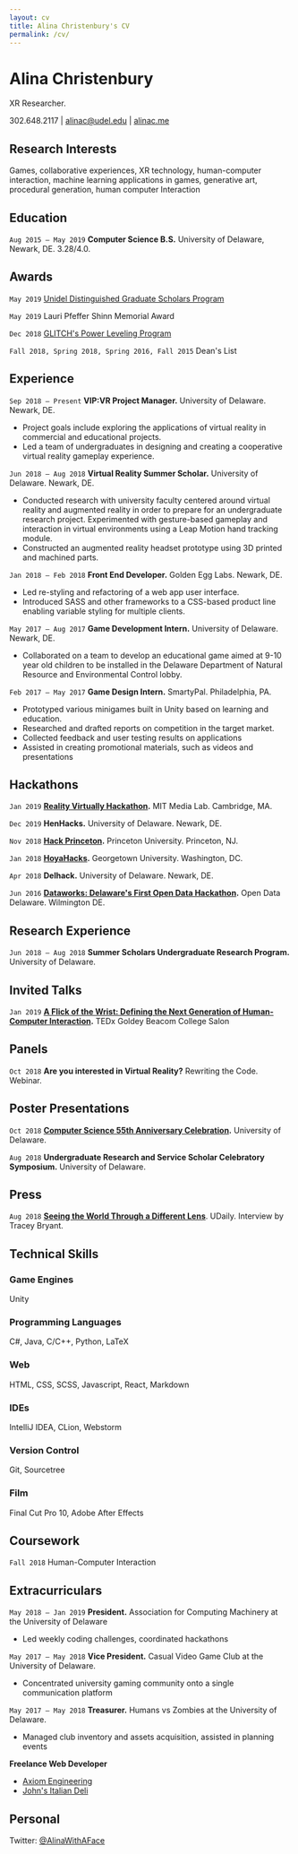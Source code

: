 ```yaml
---
layout: cv
title: Alina Christenbury's CV
permalink: /cv/
---
```


# Alina Christenbury
XR Researcher.

<div id="webaddress">
302.648.2117
|
<a href="alinac@udel.edu">alinac@udel.edu</a>
|
<a href="http://alinac.me">alinac.me</a>
</div>

## Research Interests
Games, collaborative experiences, XR technology, human-computer interaction, machine learning applications in games, generative art, procedural generation, human computer Interaction

## Education

`Aug 2015 — May 2019`
__Computer Science B.S.__ University of Delaware, Newark, DE. 3.28/4.0.

## Awards

`May 2019`
[Unidel Distinguished Graduate Scholars Program](https://grad.udel.edu/fees-and-funding/unidel-grad-scholars-award/)


`May 2019`
Lauri Pfeffer Shinn Memorial Award

`Dec 2018`
[GLITCH's Power Leveling Program](https://glitch.mn/powerleveling/)

`Fall 2018, Spring 2018, Spring 2016, Fall 2015`
Dean's List


## Experience

`Sep 2018 — Present`
__VIP:VR Project Manager.__ University of Delaware. Newark, DE.
* Project goals include exploring the applications of virtual reality in commercial and educational projects.
* Led a team of undergraduates in designing and creating a cooperative virtual reality gameplay experience.

`Jun 2018 — Aug 2018`
__Virtual Reality Summer Scholar.__ University of Delaware. Newark, DE.
* Conducted research with university faculty centered around virtual reality and augmented reality in order to prepare for an undergraduate research project. Experimented with gesture-based gameplay and interaction in virtual environments using a Leap Motion hand tracking module.
* Constructed an augmented reality headset prototype using 3D printed and machined parts.

`Jan 2018 — Feb 2018`
__Front End Developer.__ Golden Egg Labs. Newark, DE.
* Led re-styling and refactoring of a web app user interface.
* Introduced SASS and other frameworks to a CSS-based product line enabling variable styling for multiple clients.

`May 2017 — Aug 2017`
__Game Development Intern.__ University of Delaware. Newark, DE.
* Collaborated on a team to develop an educational game aimed at 9-10 year old children to be installed in the Delaware Department of Natural Resource and Environmental Control lobby.

`Feb 2017 — May 2017`
__Game Design Intern.__ SmartyPal. Philadelphia, PA.
* Prototyped various minigames built in Unity based on learning and education.
* Researched and drafted reports on competition in the target market.
* Collected feedback and user testing results on applications
* Assisted in creating promotional materials, such as videos and presentations

## Hackathons

`Jan 2019`
__[Reality Virtually Hackathon](https://realityvirtuallyhack.com/).__ MIT Media Lab. Cambridge, MA.

`Dec 2019`
__HenHacks.__ University of Delaware. Newark, DE.

`Nov 2018`
__[Hack Princeton](https://hackprinceton.com/).__ Princeton University. Princeton, NJ.

`Jan 2018`
__[HoyaHacks](http://www.hoyahacks.com/).__ Georgetown University. Washington, DC.

`Apr 2018`
__Delhack.__ University of Delaware. Newark, DE.

`Jun 2016`
__[Dataworks: Delaware's First Open Data Hackathon](https://www.hackathon.com/event/dataworks—delawares-first-open-data-hackathon-24040563974).__ Open Data Delaware. Wilmington DE.

## Research Experience

`Jun 2018 — Aug 2018`
__Summer Scholars Undergraduate Research Program.__ University of Delaware.


## Invited Talks

`Jan 2019`
__[A Flick of the Wrist: Defining the Next Generation of Human-Computer Interaction](https://www.ted.com/tedx/events/32155).__ TEDx Goldey Beacom College Salon


## Panels

`Oct 2018`
__Are you interested in Virtual Reality?__ Rewriting the Code. Webinar.


## Poster Presentations

`Oct 2018`
__[Computer Science 55th Anniversary Celebration](https://www.cis.udel.edu/55th-anniversary-celebration/).__ University of Delaware.

`Aug 2018`
__Undergraduate Research and Service Scholar Celebratory Symposium.__ University of Delaware.


## Press

`Aug 2018`
__[Seeing the World Through a Different Lens](https://www.udel.edu/udaily/2018/august/alina-christenbury-virtual-reality-summer-research/)__. UDaily. Interview by Tracey Bryant.

## Technical Skills

### Game Engines
Unity

### Programming Languages
C\#, Java, C/C++, Python, LaTeX

### Web
HTML, CSS, SCSS, Javascript, React, Markdown

### IDEs
IntelliJ IDEA, CLion, Webstorm

### Version Control
Git, Sourcetree

### Film
Final Cut Pro 10, Adobe After Effects

## Coursework

`Fall 2018`
Human-Computer Interaction


## Extracurriculars

`May 2018 — Jan 2019`
__President.__ Association for Computing Machinery at the University of Delaware
* Led weekly coding challenges, coordinated hackathons

`May 2017 — May 2018`
__Vice President.__ Casual Video Game Club at the University of Delaware.
* Concentrated university gaming community onto a single communication platform

`May 2017 — May 2018`
__Treasurer.__ Humans vs Zombies at the University of Delaware.
* Managed club inventory and assets acquisition, assisted in planning events

__Freelance Web Developer__
* [Axiom Engineering](axeng.com)
* [John's Italian Deli](http://www.johnsitaliandeli.com/)


## Personal

Twitter: [@AlinaWithAFace](https://twitter.com/AlinaWithAFace)

